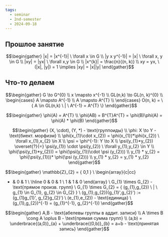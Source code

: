 ```yaml
---
tags:
  - seminar
  - 2nd-semester
  - 2024-09-18
---
```

## Прошлое занятие

$$\begin{gather}
|x| = |x^{-1}| \ \forall x \in G \\
|y x y^{-1}| = |x| \ \forall x, y \in G \\
|xy| = |yx| \ \forall x,y \in G \\
|x^{k}| = \frac{n}{(n, k)} \\
xy = yx, \ (|x|, |y|) = 1 \implies |xy| = |x||y|
\end{gather}$$

## Что-то делаем

$$\begin{gather}
G \to G^{0} \\
x \mapsto x^{-1} \\
GL(n,k) \to GL(n, k)^{0} \\
\begin{cases}
A \mapsto A^{-1} \\
A \mapsto A^{T} \\
\end{cases}
O(n, k) = \{ A \in GL(n,k) \ | \ A^{-1} = A^{T} \}
\end{gather}$$

$$\begin{gather}
\phi(A) = A^{T} \\
\phi(AB) = B^{T}A^{T} = \phi(B)\phi(A) = \phi(A) * \phi(B)
\end{gather}$$

$$\begin{gather}
(X, \cdot), (Y, *) - \text{группоиды} \\
\phi: X \to Y - \text{биект. морфизм} \\
\phi(x_{1}\cdot x_{2}) = \phi(x_{1})*\phi(x_{2}) \ \forall x_{1},x_{2} \in X \\
\psi = \phi^{-1}: Y \to X \\
\psi(y_{1}*y_{2}) \overset{?}{=} \psi(y_{1}) \cdot \psi(y_{2}) \ \forall y_{1},y_{2} \in Y \\
\phi(\psi(y_{1}*y_{2})) = \phi(\psi(y_{1})\cdot \psi (y_{2})) \\
y_{1} * y_{2} = \phi(\psi(y_{1}))* \phi(\psi (y_{2})) \\
y_{1} * y_{2} = y_{1} * y_{2}
\end{gather}$$

$$\begin{gather}
\mathbb{Z}_{2} = \{ 0,1 \} \\
\begin{array}{c|cc}
+ & 0 & 1 \\
\hline 0 & 0 & 1 \\
1 & 1 & 0
\end{array} \\
G_{1} \times G_{2} - \text{прямое произв. групп} \\
G_{1} \times G_{2} = \{ (g_{1},g_{2}) \ | \  g_{1} \in G_{1}, g_{2} \in G_{2} \} \\
(g_{1},g_{2})(g_{1}',g_{2}') := (g_{1}g_{1}', g_{2}g_{2}') \\
(e_{1},e_{2}) - \text{единица} \\
(g_{1},g_{2})^{-1} = (g_{1}^{-1}, g_{2}^{-1})
\end{gather}$$

$$\begin{gather}
A,B - \text{абелевы группы в аддит. записи} \\
A \times B \cong A \oplus B - \text{прямая сумма групп} \\
(a,b) = \underbrace{(a,0)}_{a} + \underbrace{(0,b)}_{b} = a+b - \text{принятая запись}
\end{gather}$$

